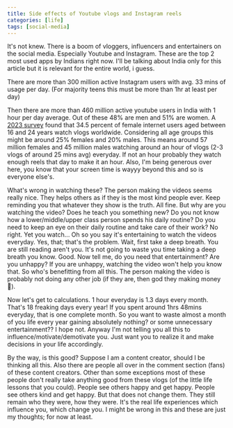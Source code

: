 ```yaml
---
title: Side effects of Youtube vlogs and Instagram reels 
categories: [life]
tags: [social-media]
---
```


It's not knew. There is a boom of vloggers, influencers and entertainers on the social media. Especially Youtube and Instagram. These are the top 2 most used apps by Indians right now. I'll be talking about India only for this article but it is relevant for the entire world, i guess.

There are more than 300 million active Instagram users with avg. 33 mins of usage per day. (For majority teens this must be more than 1hr at least per day)

Then there are more than 460 million active youtube users in India with 1 hour per day average. Out of these 48% are men and 51% are women. A [2023 survey](https://www.statista.com/statistics/1254829/age-gender-reach-worldwide-watching-vlogs) found that 34.5 percent of female internet users aged between 16 and 24 years watch vlogs worldwide. Considering all age groups this might be around 25% females and 20% males. This means around 57 million females and 45 million males watching around an hour of vlogs (2-3 vlogs of around 25 mins avg) everyday. If not an hour probably they watch enough reels that day to make it an hour. Also, I'm being generous over here, you know that your screen time is wayyy beyond this and so is everyone else's.

What's wrong in watching these? The person making the videos seems really nice. They helps others as if they is the most kind people ever. Keep reminding you that whatever they show is the truth. All fine. But why are you watching the video? Does he teach you something new? Do you not know how a lower/middle/upper class person spends his daily routine? Do you need to keep an eye on their daily routine and take care of their work? No right. Yet you watch... Oh so you say it's entertaining to watch the videos everyday. Yes, that; that's the problem. Wait, first take a deep breath. You are still reading aren't you. It's not going to waste you time taking a deep breath you know. Good. Now tell me, do you need that entertainment? Are you unhappy? If you are unhappy, watching the video won't help you know that. So who's benefitting from all this. The person making the video is probably not doing any other job (if they are, then god they making money 💸).

Now let's get to calculations. 1 hour everyday is 1.3 days every month. That's 18 freaking days every year! If you spent around 1hrs 48mins everyday, that is one complete month. So you want to waste almost a month of you life every year gaining absolutely nothing? or some unnecessary entertainment?? I hope not. Anyway I'm not telling you all this to influence/motivate/demotivate you. Just want you to realize it and make decisions in your life accordingly.

By the way, is this good? Suppose I am a content creator, should I be thinking all this. Also there are people all over in the comment section (fans) of these content creators. Other than some exceptions most of these people don't really take anything good from these vlogs (of the little life lessons that you could). People see others happy and get happy. People see others kind and get happy. But that does not change them. They still remain who they were, how they were. It's the real life experiences which influence you, which change you. I might be wrong in this and these are just my thoughts; for now at least.

